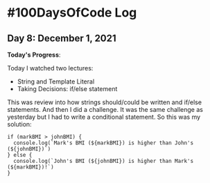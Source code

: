 # #100DaysOfCode Log

## Day 8: December 1, 2021

**Today's Progress**:

Today I watched two lectures:

- String and Template Literal
- Taking Decisions: if/else statement 

This was review into how strings should/could be written and if/else statements. And then I did a challenge. It was the same challenge as yesterday but I had to write a conditional statement. So this was my solution:

```
if (markBMI > johnBMI) {
  console.log(`Mark's BMI (${markBMI}) is higher than John's (${johnBMI})`)
} else {
  console.log(`John's BMI (${johnBMI}) is higher than Mark's (${markBMI})!`)
}
```


